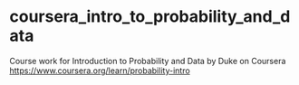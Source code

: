 # coursera_intro_to_probability_and_data
Course work for Introduction to Probability and Data by Duke on Coursera
https://www.coursera.org/learn/probability-intro
